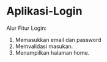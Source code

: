 # Aplikasi-Login
Alur Fitur Login:

1. Memasukkan email dan password
2. Memvalidasi masukan.
3. Menampilkan halaman home.
